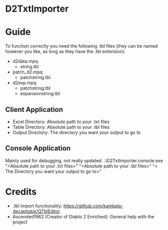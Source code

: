 # D2TxtImporter

# Guide
To function correctly you need the following .tbl files (they can be named however you like, as long as they have the .tbl extension):
- d2data.mpq
  - string.tbl
- patch_d2.mpq
  - patchstring.tbl
- d2exp.mpq
  - patchstring.tbl
  - expansionstring.tbl
## Client Application
- Excel Directory: Absolute path to your .txt files
- Table Directory: Absolute path to your .tbl files
- Output Directory: The directory you want your output to go to
## Console Application
Mainly used for debugging, not really updated.
.\D2TxtImporter.console.exe "<Absolute path to your .txt files>" "<Absolute path to your .tbl files>" "< The Directory you want your output to go to>"

# Credits
- .tbl import functionality: https://github.com/kambala-decapitator/QTblEditor
- Ascended1962 (Creator of Diablo 2 Enriched): General help with the project
